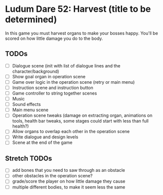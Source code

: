 # Ludum Dare 52: Harvest (title to be determined)

In this game you must harvest organs to make your bosses happy. You'll be
scored on how little damage you do to the body.

## TODOs

- [ ] Dialogue scene (init with list of dialogue lines and the character/background)
- [ ] Show goal organ in operation scene
- [ ] Game over logic in the operation scene (retry or main menu)
- [ ] Instruction scene and instruction button
- [ ] Game controller to string together scenes
- [ ] Music
- [ ] Sound effects
- [ ] Main menu scene
- [ ] Operation scene tweaks (damage on extracting organ, animations on tools, health bar tweaks, some stages could start with less than full health?)
- [ ] Allow organs to overlap each other in the operation scene
- [ ] Write dialogue and design levels
- [ ] Scene at the end of the game

## Stretch TODOs

- [ ] add bones that you need to saw through as an obstacle
- [ ] other obstacles in the operation scene?
- [ ] grade/score the player on how little damage they cause
- [ ] multiple different bodies, to make it seem less the same
